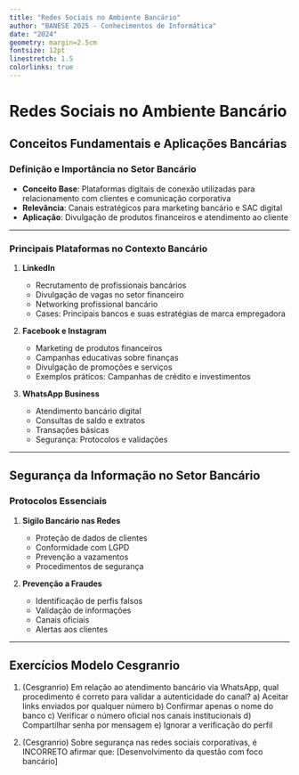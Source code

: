 ```yaml
---
title: "Redes Sociais no Ambiente Bancário"
author: "BANESE 2025 - Conhecimentos de Informática"
date: "2024"
geometry: margin=2.5cm
fontsize: 12pt
linestretch: 1.5
colorlinks: true
---
```


# Redes Sociais no Ambiente Bancário

## Conceitos Fundamentais e Aplicações Bancárias

### Definição e Importância no Setor Bancário
- **Conceito Base**: Plataformas digitais de conexão utilizadas para relacionamento com clientes e comunicação corporativa
- **Relevância**: Canais estratégicos para marketing bancário e SAC digital
- **Aplicação**: Divulgação de produtos financeiros e atendimento ao cliente

---

### Principais Plataformas no Contexto Bancário

1. **LinkedIn**
   - Recrutamento de profissionais bancários
   - Divulgação de vagas no setor financeiro
   - Networking profissional bancário
   - Cases: Principais bancos e suas estratégias de marca empregadora

2. **Facebook e Instagram**
   - Marketing de produtos financeiros
   - Campanhas educativas sobre finanças
   - Divulgação de promoções e serviços
   - Exemplos práticos: Campanhas de crédito e investimentos

3. **WhatsApp Business**
   - Atendimento bancário digital
   - Consultas de saldo e extratos
   - Transações básicas
   - Segurança: Protocolos e validações

---

## Segurança da Informação no Setor Bancário

### Protocolos Essenciais
1. **Sigilo Bancário nas Redes**
   - Proteção de dados de clientes
   - Conformidade com LGPD
   - Prevenção a vazamentos
   - Procedimentos de segurança

2. **Prevenção a Fraudes**
   - Identificação de perfis falsos
   - Validação de informações
   - Canais oficiais
   - Alertas aos clientes

---

## Exercícios Modelo Cesgranrio

1. (Cesgranrio) Em relação ao atendimento bancário via WhatsApp, qual procedimento é correto para validar a autenticidade do canal?
   a) Aceitar links enviados por qualquer número
   b) Confirmar apenas o nome do banco
   c) Verificar o número oficial nos canais institucionais
   d) Compartilhar senha por mensagem
   e) Ignorar a verificação do perfil

2. (Cesgranrio) Sobre segurança nas redes sociais corporativas, é INCORRETO afirmar que:
   [Desenvolvimento da questão com foco bancário]